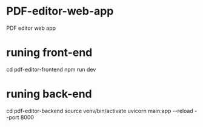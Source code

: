 # PDF-editor-web-app
PDF editor web app

# runing front-end 
cd pdf-editor-frontend
npm run dev 

# runing back-end
cd pdf-editor-backend
source venv/bin/activate
uvicorn main:app --reload --port 8000

